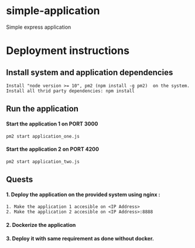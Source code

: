 # simple-application

Simple express application

# Deployment instructions

## Install system and application dependencies

    Install "node version >= 10", pm2 (npm install -g pm2)  on the system.
    Install all thrid party dependencies: npm install

## Run the application

#### Start the application 1 on PORT 3000
    pm2 start application_one.js 
#### Start the application 2 on PORT 4200
    pm2 start application_two.js

## Quests

#### 1. Deploy the application on the provided system using nginx :
    1. Make the application 1 accesible on <IP Address> 
    2. Make the application 2 accesible on <IP Address>:8888
#### 2. Dockerize the application 

#### 3. Deploy it with same requirement as done without docker.